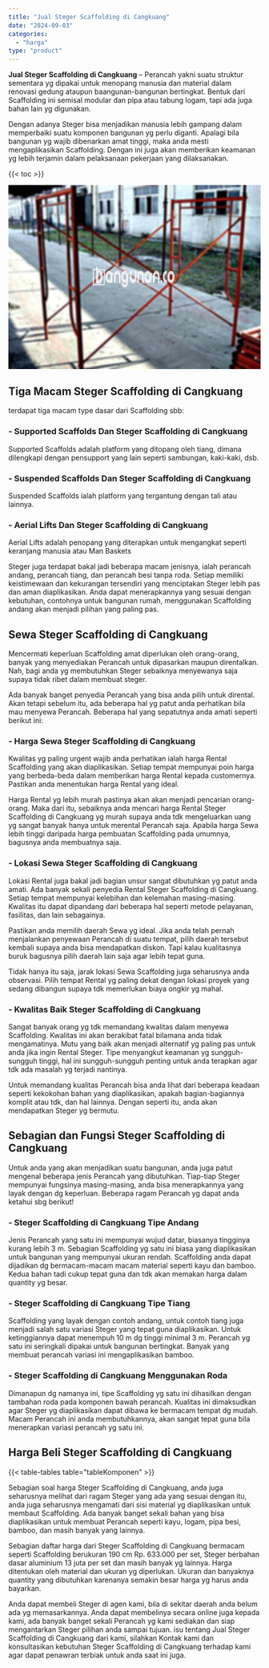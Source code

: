 ```yaml
---
title: "Jual Steger Scaffolding di Cangkuang"
date: "2024-09-03"
categories: 
  - "harga"
type: "product"
---
```


**Jual Steger Scaffolding di Cangkuang** – Perancah yakni suatu struktur sementara yg dipakai untuk menopang manusia dan material dalam renovasi gedung ataupun baangunan-bangunan bertingkat. Bentuk dari Scaffolding ini semisal modular dan pipa atau tabung logam, tapi ada juga bahan lain yg digunakan.

Dengan adanya Steger bisa menjadikan manusia lebih gampang dalam memperbaiki suatu komponen bangunan yg perlu diganti. Apalagi bila bangunan yg wajib dibenarkan amat tinggi, maka anda mesti mengaplikasikan Scaffolding. Dengan ini juga akan memberikan keamanan yg lebih terjamin dalam pelaksanaan pekerjaan yang dilaksanakan.

{{< toc >}}

![Jual Steger Scaffolding di Cangkuang](/images/sewa-scaffolding-steger-29.png)

## Tiga Macam Steger Scaffolding di Cangkuang

terdapat tiga macam type dasar dari Scaffolding sbb:

### \- Supported Scaffolds Dan Steger Scaffolding di Cangkuang

Supported Scaffolds adalah platform yang ditopang oleh tiang, dimana dilengkapi dengan pensupport yang lain seperti sambungan, kaki-kaki, dsb.

### \- Suspended Scaffolds Dan Steger Scaffolding di Cangkuang

Suspended Scaffolds ialah platform yang tergantung dengan tali atau lainnya.

### \- Aerial Lifts Dan Steger Scaffolding di Cangkuang

Aerial Lifts adalah penopang yang diterapkan untuk mengangkat seperti keranjang manusia atau Man Baskets

Steger juga terdapat bakal jadi beberapa macam jenisnya, ialah perancah andang, perancah tiang, dan perancah besi tanpa roda. Setiap memiliki keistimewaan dan kekurangan tersendiri yang menciptakan Steger lebih pas dan aman diaplikasikan. Anda dapat menerapkannya yang sesuai dengan kebutuhan, contohnya untuk bangunan rumah, menggunakan Scaffolding andang akan menjadi pilihan yang paling pas.

## Sewa Steger Scaffolding di Cangkuang

Mencermati keperluan Scaffolding amat diperlukan oleh orang-orang, banyak yang menyediakan Perancah untuk dipasarkan maupun direntalkan. Nah, bagi anda yg membutuhkan Steger sebaiknya menyewanya saja supaya tidak ribet dalam membuat steger.

Ada banyak banget penyedia Perancah yang bisa anda pilih untuk dirental. Akan tetapi sebelum itu, ada beberapa hal yg patut anda perhatikan bila mau menyewa Perancah. Beberapa hal yang sepatutnya anda amati seperti berikut ini:

### \- Harga Sewa Steger Scaffolding di Cangkuang

Kwalitas yg paling urgent wajib anda perhatikan ialah harga Rental Scaffolding yang akan diaplikasikan. Setiap tempat mempunyai poin harga yang berbeda-beda dalam memberikan harga Rental kepada customernya. Pastikan anda menentukan harga Rental yang ideal.

Harga Rental yg lebih murah pastinya akan akan menjadi pencarian orang-orang. Maka dari itu, sebaiknya anda mencari harga Rental Steger Scaffolding di Cangkuang yg murah supaya anda tdk mengeluarkan uang yg sangat banyak hanya untuk merental Perancah saja. Apabila harga Sewa lebih tinggi daripada harga pembuatan Scaffolding pada umumnya, bagusnya anda membuatnya saja.

### \- Lokasi Sewa Steger Scaffolding di Cangkuang

Lokasi Rental juga bakal jadi bagian unsur sangat dibutuhkan yg patut anda amati. Ada banyak sekali penyedia Rental Steger Scaffolding di Cangkuang. Setiap tempat mempunyai kelebihan dan kelemahan masing-masing. Kwalitas itu dapat dipandang dari beberapa hal seperti metode pelayanan, fasilitas, dan lain sebagainya.

Pastikan anda memilih daerah Sewa yg ideal. Jika anda telah pernah menjalankan penyewaan Perancah di suatu tempat, pilih daerah tersebut kembali supaya anda bisa mendapatkan diskon. Tapi kalau kualitasnya buruk bagusnya pilih daerah lain saja agar lebih tepat guna.

Tidak hanya itu saja, jarak lokasi Sewa Scaffolding juga seharusnya anda observasi. Pilih tempat Rental yg paling dekat dengan lokasi proyek yang sedang dibangun supaya tdk memerlukan biaya ongkir yg mahal.

### \- Kwalitas Baik Steger Scaffolding di Cangkuang

Sangat banyak orang yg tdk memandang kwalitas dalam menyewa Scaffolding. Kwalitas ini akan berakibat fatal bilamana anda tidak mengamatinya. Mutu yang baik akan menjadi alternatif yg paling pas untuk anda jika ingin Rental Steger. Tipe menyangkut keamanan yg sungguh-sungguh tinggi, hal ini sungguh-sungguh penting untuk anda terapkan agar tdk ada masalah yg terjadi nantinya.

Untuk memandang kualitas Perancah bisa anda lihat dari beberapa keadaan seperti kekokohan bahan yang diaplikasikan, apakah bagian-bagiannya komplit atau tdk, dan hal lainnya. Dengan seperti itu, anda akan mendapatkan Steger yg bermutu.

## Sebagian dan Fungsi Steger Scaffolding di Cangkuang

Untuk anda yang akan menjadikan suatu bangunan, anda juga patut mengenal beberapa jenis Perancah yang dibutuhkan. Tiap-tiap Steger mempunyai fungsinya masing-masing, anda bisa menerapkannya yang layak dengan dg keperluan. Beberapa ragam Perancah yg dapat anda ketahui sbg berikut!

### \- Steger Scaffolding di Cangkuang Tipe Andang

Jenis Perancah yang satu ini mempunyai wujud datar, biasanya tingginya kurang lebih 3 m. Sebagian Scaffolding yg satu ini biasa yang diaplikasikan untuk bangunan yang mempunyai ukuran rendah. Scaffolding anda dapat dijadikan dg bermacam-macam macam material seperti kayu dan bamboo. Kedua bahan tadi cukup tepat guna dan tdk akan memakan harga dalam quantity yg besar.

### \- Steger Scaffolding di Cangkuang Tipe Tiang

Scaffolding yang layak dengan contoh andang, untuk contoh tiang juga menjadi salah satu variasi Steger yang tepat guna diaplikasikan. Untuk ketinggiannya dapat menempuh 10 m dg tinggi minimal 3 m. Perancah yg satu ini seringkali dipakai untuk bangunan bertingkat. Banyak yang membuat perancah variasi ini mengaplikasikan bamboo.

### \- Steger Scaffolding di Cangkuang Menggunakan Roda

Dimanapun dg namanya ini, tipe Scaffolding yg satu ini dihasilkan dengan tambahan roda pada komponen bawah perancah. Kualitas ini dimaksudkan agar Steger yg diaplikasikan dapat dibawa ke bermacam tempat dg mudah. Macam Perancah ini anda membutuhkannya, akan sangat tepat guna bila menerapkan variasi perancah yg satu ini.

## Harga Beli Steger Scaffolding di Cangkuang

{{< table-tables table="tableKomponen" >}}

Sebagian soal harga Steger Scaffolding di Cangkuang, anda juga seharusnya melihat dari ragam Steger yang ada yang sesuai dengan itu, anda juga seharusnya mengamati dari sisi material yg diaplikasikan untuk membaut Scaffolding. Ada banyak banget sekali bahan yang bisa diaplikasikan untuk membuat Perancah seperti kayu, logam, pipa besi, bamboo, dan masih banyak yang lainnya.

Sebagian daftar harga dari Steger Scaffolding di Cangkuang bermacam seperti Scaffolding berukuran 190 cm Rp. 633.000 per set, Steger berbahan dasar aluminium 13 juta per set dan masih banyak yg lainnya. Harga ditentukan oleh material dan ukuran yg diperlukan. Ukuran dan banyaknya quantity yang dibutuhkan karenanya semakin besar harga yg harus anda bayarkan.

Anda dapat membeli Steger di agen kami, bila di sekitar daerah anda belum ada yg memasarkannya. Anda dapat membelinya secara online juga kepada kami, ada banyak banget sekali Perancah yg kami sediakan dan siap mengantarkan Steger pilihan anda sampai tujuan. isu tentang Jual Steger Scaffolding di Cangkuang dari kami, silahkan Kontak kami dan konsultasikan kebutuhan Steger Scaffolding di Cangkuang terhadap kami agar dapat penawran terbiak untuk anda saat ini juga.
